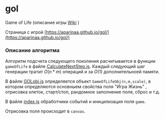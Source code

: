 # gol

Game of Life (описание игры [Wiki](https://ru.wikipedia.org/w/index.php?title=Игра_«Жизнь»&oldid=132904452) )

Страница с игрой [https://aparinaa.github.io/gol/](https://aparinaa.github.io/gol/)

### Описание алгоритма

Алгоритм подсчета следующего поколения расчитывается в функции `gameOfLife` в файле [CalculateNextStep.js](https://github.com/AparinAA/gol/blob/master/CalculateNextStep.js). Каждый следующий шаг генерации тратит $O(n*m)$ операций и за $O(1)$ дополнительноей памяти.

В файле [GOLobj.js](https://github.com/AparinAA/gol/blob/master/GOLobj.js) определяется объект `GameOfLifeObj(n,m,scale)`, в котором определяются основныем свойства поля "Игра Жизнь" , отрисовка клеток, старт/стоп, рандомное заполнение поля, сброс и т.д.

В файле [index.js](https://github.com/AparinAA/gol/blob/master/index.js) обработчики событий и иницилизация поля `game`.

Отрисовка поля происходит в `canvas`.
